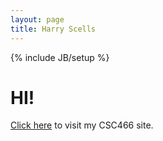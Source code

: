 ```yaml
---
layout: page
title: Harry Scells
---
```

{% include JB/setup %}

# HI!

[Click here](/CSC466) to visit my CSC466 site.
